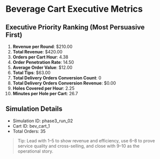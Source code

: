 # Beverage Cart Executive Metrics

## Executive Priority Ranking (Most Persuasive First)
1. **Revenue per Round**: $210.00
2. **Total Revenue**: $420.00
3. **Orders per Cart Hour**: 4.38
4. **Order Penetration Rate**: 14.50
5. **Average Order Value**: $12.00
6. **Total Tips**: $63.00
7. **Total Delivery Orders Conversion Count**: 0
8. **Total Delivery Orders Conversion Revenue**: $0.00
9. **Holes Covered per Hour**: 2.25
10. **Minutes per Hole per Cart**: 26.7

## Simulation Details
- Simulation ID: phase3_run_02
- Cart ID: bev_cart_1
- Total Orders: 35

> Tip: Lead with 1–5 to show revenue and efficiency, use 6–8 to prove service quality and cross-selling, and close with 9–10 as the operational story.
